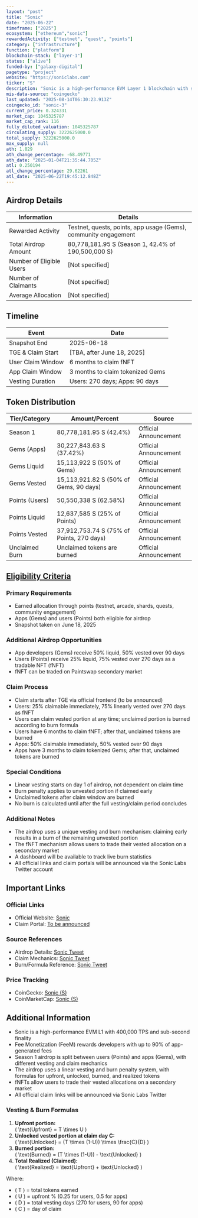 ```yaml
---
layout: "post"
title: "Sonic"
date: "2025-06-22"
timeframe: ["2025"]
ecosystem: ["ethereum","sonic"]
rewardedActivity: ["testnet", "quest", "points"]
category: ["infrastructure"]
function: ["platform"]
blockchain-stack: ["layer-1"]
status: ["alive"]
funded-by: ["galaxy-digital"]
pagetype: "project"
website: "https://soniclabs.com"
ticker: "S"
description: "Sonic is a high-performance EVM Layer 1 blockchain with sub-second finality, fee monetization for developers, and a unique airdrop and vesting mechanism."
mis-data-source: "coingecko"
last_updated: "2025-08-14T06:30:23.913Z"
coingecko_id: "sonic-3"
current_price: 0.324331
market_cap: 1045325787
market_cap_rank: 116
fully_diluted_valuation: 1045325787
circulating_supply: 3222625000.0
total_supply: 3222625000.0
max_supply: null
ath: 1.029
ath_change_percentage: -68.49771
ath_date: "2025-01-04T21:35:44.705Z"
atl: 0.250194
atl_change_percentage: 29.62261
atl_date: "2025-06-22T19:45:12.848Z"
---
```


## Airdrop Details

| Information              | Details                                                     |
| ------------------------ | ----------------------------------------------------------- |
| Rewarded Activity        | Testnet, quests, points, app usage (Gems), community engagement |
| Total Airdrop Amount     | 80,778,181.95 S (Season 1, 42.4% of 190,500,000 S)          |
| Number of Eligible Users | [Not specified]                                             |
| Number of Claimants      | [Not specified]                                             |
| Average Allocation       | [Not specified]                                             |

## Timeline

| Event               | Date                                           |
| ------------------- | ---------------------------------------------- |
| Snapshot End        | 2025-06-18                                     |
| TGE & Claim Start   | [TBA, after June 18, 2025]                     |
| User Claim Window   | 6 months to claim fNFT                         |
| App Claim Window    | 3 months to claim tokenized Gems               |
| Vesting Duration    | Users: 270 days; Apps: 90 days                 |

## Token Distribution

| Tier/Category      | Amount/Percent                | Source                    |
| ------------------ | ---------------------------- | ------------------------- |
| Season 1           | 80,778,181.95 S (42.4%)      | Official Announcement     |
| Gems (Apps)        | 30,227,843.63 S (37.42%)     | Official Announcement     |
| Gems Liquid        | 15,113,922 S (50% of Gems)   | Official Announcement     |
| Gems Vested        | 15,113,921.82 S (50% of Gems, 90 days) | Official Announcement |
| Points (Users)     | 50,550,338 S (62.58%)        | Official Announcement     |
| Points Liquid      | 12,637,585 S (25% of Points) | Official Announcement     |
| Points Vested      | 37,912,753.74 S (75% of Points, 270 days) | Official Announcement |
| Unclaimed Burn     | Unclaimed tokens are burned  | Official Announcement     |

## [Eligibility Criteria](https://x.com/SonicAssistant/status/1932855935032074693)

### Primary Requirements

- Earned allocation through points (testnet, arcade, shards, quests, community engagement)
- Apps (Gems) and users (Points) both eligible for airdrop
- Snapshot taken on June 18, 2025

### Additional Airdrop Opportunities

- App developers (Gems) receive 50% liquid, 50% vested over 90 days
- Users (Points) receive 25% liquid, 75% vested over 270 days as a tradable NFT (fNFT)
- fNFT can be traded on Paintswap secondary market

### Claim Process

- Claim starts after TGE via official frontend (to be announced)
- Users: 25% claimable immediately, 75% linearly vested over 270 days as fNFT
- Users can claim vested portion at any time; unclaimed portion is burned according to burn formula
- Users have 6 months to claim fNFT; after that, unclaimed tokens are burned
- Apps: 50% claimable immediately, 50% vested over 90 days
- Apps have 3 months to claim tokenized Gems; after that, unclaimed tokens are burned

### Special Conditions

- Linear vesting starts on day 1 of airdrop, not dependent on claim time
- Burn penalty applies to unvested portion if claimed early
- Unclaimed tokens after claim window are burned
- No burn is calculated until after the full vesting/claim period concludes

### Additional Notes

- The airdrop uses a unique vesting and burn mechanism: claiming early results in a burn of the remaining unvested portion
- The fNFT mechanism allows users to trade their vested allocation on a secondary market
- A dashboard will be available to track live burn statistics
- All official links and claim portals will be announced via the Sonic Labs Twitter account

## Important Links

### Official Links

- Official Website: [Sonic](https://soniclabs.com)
- Claim Portal: [To be announced]()

### Source References

- Airdrop Details: [Sonic Tweet](https://x.com/SonicAssistant/status/1935378430230470724)
- Claim Mechanics: [Sonic Tweet](https://x.com/SonicAssistant/status/1932855935032074693)
- Burn/Formula Reference: [Sonic Tweet](https://x.com/SonicAssistant/status/1932855935032074693)

### Price Tracking

- CoinGecko: [Sonic (S)](https://www.coingecko.com/en/coins/sonic)
- CoinMarketCap: [Sonic (S)](https://coinmarketcap.com/currencies/sonic/)

## Additional Information

- Sonic is a high-performance EVM L1 with 400,000 TPS and sub-second finality
- Fee Monetization (FeeM) rewards developers with up to 90% of app-generated fees
- Season 1 airdrop is split between users (Points) and apps (Gems), with different vesting and claim mechanics
- The airdrop uses a linear vesting and burn penalty system, with formulas for upfront, unlocked, burned, and realized tokens
- fNFTs allow users to trade their vested allocations on a secondary market
- All official claim links will be announced via Sonic Labs Twitter

### Vesting & Burn Formulas

1. **Upfront portion:**  
   \( \text{Upfront} = T \times U \)
2. **Unlocked vested portion at claim day C:**  
   \( \text{Unlocked} = (T \times (1-U)) \times \frac{C}{D} \)
3. **Burned portion:**  
   \( \text{Burned} = (T \times (1-U)) - \text{Unlocked} \)
4. **Total Realized (Claimed):**  
   \( \text{Realized} = \text{Upfront} + \text{Unlocked} \)

Where:
- \( T \) = total tokens earned
- \( U \) = upfront % (0.25 for users, 0.5 for apps)
- \( D \) = total vesting days (270 for users, 90 for apps)
- \( C \) = day of claim